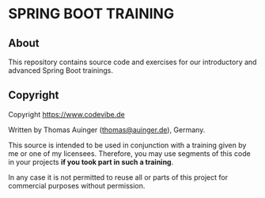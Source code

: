 # SPRING BOOT TRAINING

## About

This repository contains source code and exercises for our introductory and advanced Spring Boot trainings.

## Copyright

Copyright https://www.codevibe.de

Written by Thomas Auinger (thomas@auinger.de), Germany.

This source is intended to be used in conjunction with a training given by me or one of my licensees. Therefore, you
may use segments of this code in your projects **if you took part in such a training**.

In any case it is not permitted to reuse all or parts of this project for commercial purposes without permission.
